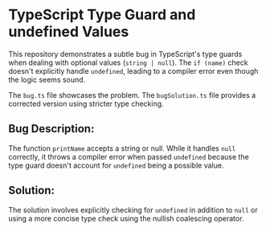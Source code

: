 # TypeScript Type Guard and undefined Values

This repository demonstrates a subtle bug in TypeScript's type guards when dealing with optional values (`string | null`).  The `if (name)` check doesn't explicitly handle `undefined`, leading to a compiler error even though the logic seems sound.

The `bug.ts` file showcases the problem. The `bugSolution.ts` file provides a corrected version using stricter type checking.

## Bug Description:

The function `printName` accepts a string or null.  While it handles `null` correctly, it throws a compiler error when passed `undefined` because the type guard doesn't account for `undefined` being a possible value.

## Solution:

The solution involves explicitly checking for `undefined` in addition to `null` or using a more concise type check using the nullish coalescing operator.